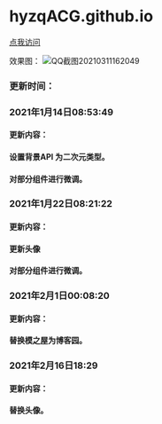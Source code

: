 # hyzqACG.github.io

[点我访问](https://hyzqacg.github.io/)


效果图：
![QQ截图20210311162049](https://user-images.githubusercontent.com/70384877/110757053-e938b100-8285-11eb-98fe-dea54ec69357.png)


### 更新时间：
### 2021年1月14日08:53:49 
####  更新内容：
####  设置背景API 为二次元类型。
####  对部分组件进行微调。

### 2021年1月22日08:21:22
####  更新内容：
####  更新头像
####  对部分组件进行微调。

### 2021年2月1日00:08:20
####  更新内容：
####  替换模之屋为博客园。

### 2021年2月16日18:29
####  更新内容：
####  替换头像。

